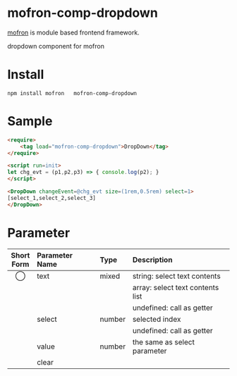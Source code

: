 #   mofron-comp-dropdown
[mofron](https://mofron.github.io/mofron/) is module based frontend framework.

 dropdown component for mofron


# Install
```
npm install mofron   mofron-comp-dropdown
```

# Sample
```html
<require>
    <tag load="mofron-comp-dropdown">DropDown</tag>
</require>

<script run=init>
let chg_evt = (p1,p2,p3) => { console.log(p2); }
</script>

<DropDown changeEvent=@chg_evt size=(1rem,0.5rem) select=1>
[select_1,select_2,select_3]
</DropDown>
```

# Parameter

| Short<br>Form | Parameter Name | Type | Description |
|:-------------:|:---------------|:-----|:------------|
| ◯  | text | mixed | string:  select text contents |
| | | | array: select text contents list |
| | | | undefined: call as getter |
| | select | number | selected index |
| | | | undefined: call as getter |
| | value | number | the same as select parameter |
| | clear | ||
